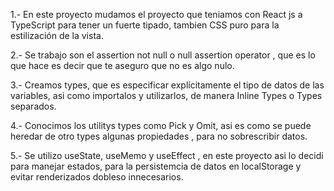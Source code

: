 1.- En este proyecto mudamos el proyecto que teniamos con React js a TypeScript para tener un fuerte tipado, tambien CSS puro para la estilización de la vista. 

2.- Se trabajo son el assertion not null o null assertion operator , que es lo que hace es decir que te aseguro que no es algo nulo.

3.- Creamos types, que es especificar explícitamente el tipo de datos de las variables, asi como importalos y utilizarlos, de manera Inline Types o Types separados.

4.- Conocimos los utilitys types como Pick y Omit, asi es como se puede heredar de otro types algunas propiedades , para no sobrescribir datos.

5.- Se utilizo useState, useMemo y useEffect , en este proyecto asi lo decidi para manejar estados, para la persistemcia de datos en localStorage y evitar renderizados dobleso innecesarios.
